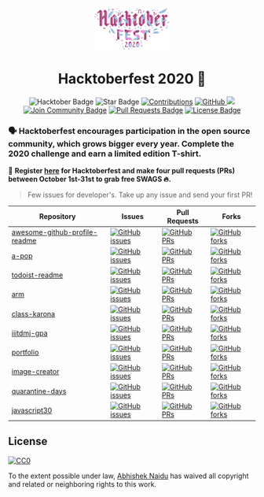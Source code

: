 <p align="center">
    <a href="https://hacktoberfest.digitalocean.com/">
        <img src="assets/hacktober-logo.svg" width="30%">
    </a>
</p>

<h1 align="center"> Hacktoberfest 2020 🎉</h1>

<div align="center">
<img src="https://img.shields.io/badge/hacktoberfest-2020-blueviolet" alt="Hacktober Badge"/>
<img src="https://img.shields.io/static/v1?label=%F0%9F%8C%9F&message=If%20Useful&style=style=flat&color=BC4E99" alt="Star Badge"/>
<a href="https://github.com/abhisheknaiidu" ><img src="https://img.shields.io/badge/Contributions-welcome-violet.svg?style=flat&logo=git" alt="Contributions" /></a>
<a href="https://github.com/abhisheknaiidu" ><img src="https://img.shields.io/github/followers/abhisheknaiidu.svg?label=Follow%20@abhisheknaiidu&style=social" alt="GitHub"/> </a>
<a href="https://twitter.com/abhisheknaiidu" ><img src="https://img.shields.io/twitter/follow/abhisheknaiidu.svg?style=social" /> </a>
<a href="https://discord.gg/XTW52Kt"><img src="https://img.shields.io/discord/733027681184251937.svg?style=flat&label=Join%20Community&color=7289DA" alt="Join Community Badge"/></a>
<a href="https://github.com/abhisheknaiidu/hacktoberfest2020/pulls"><img src="https://img.shields.io/github/issues-pr/abhisheknaiidu/hacktoberfest2020" alt="Pull Requests Badge"/></a>
<a href="https://github.com/abhisheknaiidu/hacktoberfest2020/blob/master/LICENSE"><img src="https://img.shields.io/github/license/abhisheknaiidu/hacktoberfest2020?color=2b9348" alt="License Badge"/></a>
</div>


### 🗣 Hacktoberfest encourages participation in the open source community, which grows bigger every year. Complete the 2020 challenge and earn a limited edition T-shirt.

📢 **Register [here](https://hacktoberfest.digitalocean.com) for Hacktoberfest and make four pull requests (PRs) between October 1st-31st to grab free SWAGS 🔥.**

> Few issues for developer's. Take up any issue and send your first PR! 

| Repository  | Issues  | Pull Requests  | Forks |
|---|---|---|---|
| [awesome-github-profile-readme](https://github.com/abhisheknaiidu/awesome-github-profile-readme)  | [![GitHub issues](https://img.shields.io/github/issues/abhisheknaiidu/awesome-github-profile-readme?color=pink&logo=github)](https://github.com/abhisheknaiidu/awesome-github-profile-readme/issues) | [![GitHub PRs](https://img.shields.io/github/issues-pr/abhisheknaiidu/awesome-github-profile-readme?style=social&logo=github)](https://github.com/abhisheknaiidu/awesome-github-profile-readme/pulls)  | [![GitHub forks](https://img.shields.io/github/forks/abhisheknaiidu/awesome-github-profile-readme?logo=git)](https://github.com/abhisheknaiidu/awesome-github-profile-readme/network) |
| [a-pop](https://github.com/abhisheknaiidu/a-pop/) | [![GitHub issues](https://img.shields.io/github/issues/abhisheknaiidu/a-pop?color=pink&logo=github)](https://github.com/abhisheknaiidu/a-pop/issues)  | [![GitHub PRs](https://img.shields.io/github/issues-pr/abhisheknaiidu/a-pop?style=social&logo=github)](https://github.com/abhisheknaiidu/a-pop/pulls)  | [![GitHub forks](https://img.shields.io/github/forks/abhisheknaiidu/a-pop?logo=git)](https://github.com/abhisheknaiidu/a-pop/network) |
| [todoist-readme](https://github.com/abhisheknaiidu/todoist-readme) | [![GitHub issues](https://img.shields.io/github/issues/abhisheknaiidu/todoist-readme?color=pink&logo=github)](https://github.com/abhisheknaiidu/todoist-readme/issues)  | [![GitHub PRs](https://img.shields.io/github/issues-pr/abhisheknaiidu/todoist-readme?style=social&logo=github)](https://github.com/abhisheknaiidu/todoist-readme/pulls)  | [![GitHub forks](https://img.shields.io/github/forks/abhisheknaiidu/todoist-readme?logo=git)](https://github.com/abhisheknaiidu/todoist-readme/network) |
| [arm](https://github.com/abhisheknaiidu/arm) | [![GitHub issues](https://img.shields.io/github/issues/abhisheknaiidu/arm?color=pink&logo=github)](https://github.com/abhisheknaiidu/arm/issues)  | [![GitHub PRs](https://img.shields.io/github/issues-pr/abhisheknaiidu/arm?style=social&logo=github)](https://github.com/abhisheknaiidu/arm/pulls)  | [![GitHub forks](https://img.shields.io/github/forks/abhisheknaiidu/arm?style=flat-square&logo=git)](https://github.com/abhisheknaiidu/arm/network) |
| [class-karona](https://github.com/abhisheknaiidu/class-karona/) | [![GitHub issues](https://img.shields.io/github/issues/abhisheknaiidu/class-karona?color=pink&logo=github)](https://github.com/abhisheknaiidu/class-karona/issues)  | [![GitHub PRs](https://img.shields.io/github/issues-pr/abhisheknaiidu/class-karona?style=social&logo=github)](https://github.com/abhisheknaiidu/class-karona/pulls) | [![GitHub forks](https://img.shields.io/github/forks/abhisheknaiidu/class-karona?style=flat-square&logo=git)](https://github.com/abhisheknaiidu/class-karona/network) |
| [iiitdmj-gpa](https://github.com/abhisheknaiidu/iiitdmj-gpa/) | [![GitHub issues](https://img.shields.io/github/issues/abhisheknaiidu/iiitdmj-gpa?color=pink&logo=github)](https://github.com/abhisheknaiidu/iiitdmj-gpa/issues)  | [![GitHub PRs](https://img.shields.io/github/issues-pr/abhisheknaiidu/iiitdmj-gpa?style=social&logo=github)](https://github.com/abhisheknaiidu/iiitdmj-gpa/pulls)  | [![GitHub forks](https://img.shields.io/github/forks/abhisheknaiidu/iiitdmj-gpa?logo=git)](https://github.com/abhisheknaiidu/iiitdmj-gpa/network) |
| [portfolio](https://github.com/abhisheknaiidu/abhisheknaiidu.github.io/) | [![GitHub issues](https://img.shields.io/github/issues/abhisheknaiidu/abhisheknaiidu.github.io?color=pink&logo=github)](https://github.com/abhisheknaiidu/abhisheknaiidu.github.io/issues)  | [![GitHub PRs](https://img.shields.io/github/issues-pr/abhisheknaiidu/abhisheknaiidu.github.io?style=social&logo=github)](https://github.com/abhisheknaiidu/abhisheknaiidu.github.io/pulls)  | [![GitHub forks](https://img.shields.io/github/forks/abhisheknaiidu/abhisheknaiidu.github.io?logo=git)](https://github.com/abhisheknaiidu/abhisheknaiidu.github.io/network) |
| [image-creator](https://github.com/abhisheknaiidu/image-creator) | [![GitHub issues](https://img.shields.io/github/issues/abhisheknaiidu/image-creator?color=pink&logo=github)](https://github.com/abhisheknaiidu/image-creator/issues)  | [![GitHub PRs](https://img.shields.io/github/issues-pr/abhisheknaiidu/image-creator?style=social&logo=github)](https://github.com/abhisheknaiidu/image-creator/pulls)  | [![GitHub forks](https://img.shields.io/github/forks/abhisheknaiidu/image-creator?style=flat-square&logo=git)](https://github.com/abhisheknaiidu/image-creator/network) |
| [quarantine-days](https://github.com/abhisheknaiidu/quarantine-days) | [![GitHub issues](https://img.shields.io/github/issues/abhisheknaiidu/quarantine-days?color=pink&logo=github)](https://github.com/abhisheknaiidu/quarantine-days/issues)  | [![GitHub PRs](https://img.shields.io/github/issues-pr/abhisheknaiidu/quarantine-days?style=social&logo=github)](https://github.com/abhisheknaiidu/quarantine-days/pulls)  | [![GitHub forks](https://img.shields.io/github/forks/abhisheknaiidu/quarantine-days?logo=git)](https://github.com/abhisheknaiidu/quarantine-days/network) |
| [javascript30](https://github.com/abhisheknaiidu/javascript30) | [![GitHub issues](https://img.shields.io/github/issues/abhisheknaiidu/javascript30?color=pink&logo=github)](https://github.com/abhisheknaiidu/javascript30/issues)  | [![GitHub PRs](https://img.shields.io/github/issues-pr/abhisheknaiidu/javascript30?style=social&logo=github)](https://github.com/abhisheknaiidu/javascript30/pulls) | [![GitHub forks](https://img.shields.io/github/forks/abhisheknaiidu/javascript30?style=flat-square&logo=git)](https://github.com/abhisheknaiidu/javascript30/network)  |

## License 

[![CC0](https://licensebuttons.net/p/zero/1.0/88x31.png)](https://creativecommons.org/publicdomain/zero/1.0/)

To the extent possible under law, [Abhishek Naidu](https://blog.abhisheknaidu.tech/) has waived all copyright and related or neighboring rights to this work.


